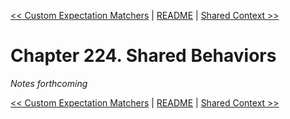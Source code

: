 [&lt;&lt; Custom Expectation Matchers](ch223-custom-expectation-matchers.md) | [README](README.md) | [Shared Context &gt;&gt;](ch225-shared-context.md)

# Chapter 224. Shared Behaviors

*Notes forthcoming*

[&lt;&lt; Custom Expectation Matchers](ch223-custom-expectation-matchers.md) | [README](README.md) | [Shared Context &gt;&gt;](ch225-shared-context.md)